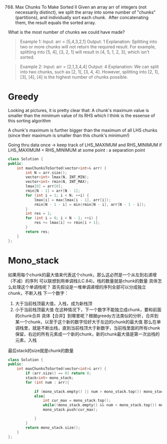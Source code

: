 768. Max Chunks To Make Sorted II
Given an array arr of integers (not necessarily distinct), we split the array into some number of "chunks" (partitions), and individually sort each chunk.  After concatenating them, the result equals the sorted array.

What is the most number of chunks we could have made?

> Example 1:
Input: arr = [5,4,3,2,1]
Output: 1
Explanation:
Splitting into two or more chunks will not return the required result.
For example, splitting into [5, 4], [3, 2, 1] will result in [4, 5, 1, 2, 3], which isn't sorted.

> Example 2:
Input: arr = [2,1,3,4,4]
Output: 4
Explanation:
We can split into two chunks, such as [2, 1], [3, 4, 4].
However, splitting into [2, 1], [3], [4], [4] is the highest number of chunks possible.

# Greedy
Looking at pictures, it is pretty clear that:
A chunk's maximum value is smaller than the minimum value of its RHS
which I think is the essense of this sorting algorithm

A chunk's maximum is further bigger than the maximum of all LHS chunks (since their maximum is smaller than this chunk's minimum!)

Going thru data once -> keep track of LHS_MAXIMUM and RHS_MINIMUM
if LHS_MAXIMUM < RHS_MINIMUM at some point : a separation point

```c++
class Solution {
public:
    int maxChunksToSorted(vector<int>& arr) {
        int N = arr.size();
        vector<int> lmax(N, INT_MIN);
        vector<int> rmin(N, INT_MAX);
        lmax[0] = arr[0];
        rmin[N - 1] = arr[N - 1];
        for (int i = 1; i < N; ++i) {
            lmax[i] = max(lmax[i - 1], arr[i]);
            rmin[N - 1 - i] = min(rmin[N - i], arr[N - 1 - i]);
        }
        int res = 1;
        for (int i = 0; i < N - 1; ++i) {
            res += lmax[i] <= rmin[i + 1];
        }
        return res;
    }
};
```

# Mono_stack
如果用每个chunk的最大值来代表这个chunk，那么这必然是一个从左到右递增（不减）的序列
可以联想到用单调栈(LC.84)，栈的数量就是chunk的数量
具体怎么处理这个单调栈呢？
首先假设是一堆单调递增的序列全部可以分成独立chunk，不断入栈
下一个数字：
1. 大于当前栈顶最大值，入栈，成为新栈顶
2. 小于当前栈顶最大值
   在这种情况下，下一个数字不能独立成chunk，要和前面的chunk合并
   具体【合并】到哪里呢？根据greedy方法类似的分析，合并到某一个chunk，以至于这个新的数字恰好大于左边的chunk的最大值
   那么在单调栈里，就是不断出栈，直到当前栈顶大于新数字，当前栈里面的所有chunk保留，右边的所有元素成一个新的chunk，新的chunk最大值是第一次出栈的元素，入栈

最后stack的size就是chunk的数量
```c++
class Solution {
public:
    int maxChunksToSorted(vector<int>& arr) {
        if (arr.size() == 0) return 0;
        stack<int> mono_stack;
        for (int num : arr){
            
            if (mono_stack.empty() || num > mono_stack.top()) mono_stack.push(num);
            else{
                int cur_max = mono_stack.top();
                while(!mono_stack.empty() && num < mono_stack.top()) mono_stack.pop();
                mono_stack.push(cur_max);

            }
        }
        return mono_stack.size();
    }
};
```